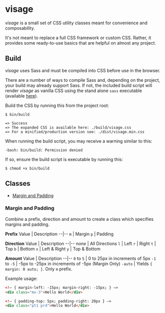 # visage

*visage* is a small set of CSS utility classes meant for convenience and composability.

It's not meant to replace a full CSS framework or custom CSS. Rather, it provides some ready-to-use basics that are helpful on almost any project.

## Build
*visage* uses Sass and must be compiled into CSS before use in the browser.

There are a number of ways to compile Sass and, depending on the project, your build may already support Sass. If not, the included build script will render *visage* as vanilla CSS using the stand alone `sass` executable  (available [here](https://sass-lang.com/install)).

Build the CSS by running this from the project root:
```
$ bin/build

=> Success
=> The expanded CSS is available here: ./build/visage.css
=> For a minified/production version see: ./dist/visage.min.css
```

When running the build script, you may receive a warning similar to this:
```
-bash: bin/build: Permission denied
```

If so, ensure the build script is executable by running this:
```
$ chmod +x bin/build
```

## Classes
- [Margin and Padding](#margin-and-padding)

### Margin and Padding
Combine a prefix, direction and amount to create a class which specifies margins and padding.


**Prefix**
Value | Description
--|--
`m` | Margin
`p` | Padding


**Direction**
Value | Description
--|--
*none* | All Directions
`l` | Left
`r` | Right
`t` | Top
`b` | Bottom
`x` | Left & Right
`y` | Top & Bottom


**Amount**
Value | Description
--|--
`0` to `5` | 0 to 25px in increments of 5px
`-1` to `-5` | -5px to -25px in increments of -5px (Margin Only)
`-auto` | Yields `{ margin: 0 auto; }`. Only `m` prefix.


Example usage:
```html
<!– { margin-left: -15px; margin-right: -15px; } –>
<div class="mx-3">Hello World</div>

<!– { padding-top: 5px; padding-right: 20px } –>
<div class="pt1 pr4">Hello World</div>
```
